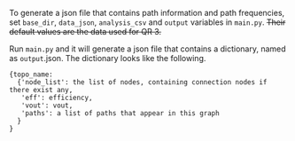 To generate a json file that contains path information and path frequencies, set `base_dir`, `data_json`, `analysis_csv` and `output` variables in `main.py`.
<s>Their default values are the data used for QR 3.</s>

Run `main.py` and it will generate a json file that contains a dictionary, named as `output`.json.
The dictionary looks like the following.
```
{topo_name:
  {'node_list': the list of nodes, containing connection nodes if there exist any,
   'eff': efficiency,
   'vout': vout,
   'paths': a list of paths that appear in this graph
  }
}
```
